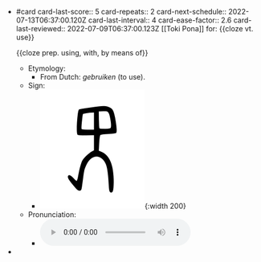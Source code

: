 - #card
  card-last-score:: 5
  card-repeats:: 2
  card-next-schedule:: 2022-07-13T06:37:00.120Z
  card-last-interval:: 4
  card-ease-factor:: 2.6
  card-last-reviewed:: 2022-07-09T06:37:00.123Z
  [[Toki Pona]] for:
  {{cloze vt. use}}
  
  {{cloze prep. using, with, by means of}}
	- Etymology:
		- From Dutch: *gebruiken* (to use).
	- Sign:
		- ![Kepeken_-_sitelen_pona_in_Sonja_Lang's_handwriting.svg](../assets/Kepeken_-_sitelen_pona_in_Sonja_Lang's_handwriting_1657537074152_0.svg){:width 200}
	- Pronunciation:
		- ![](../assets/Toki_Pona_-_jan_Lakuse_-_kepeken_1657349850481_0.ogg)
-